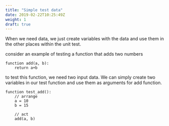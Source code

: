 ```yaml
---
title: "Simple test data"
date: 2019-02-22T10:25:49Z
weight: 1
draft: true
---
```


When we need data, we just create variables with the data and use them in the other places within the unit test.

consider an example of testing a function that adds two numbers

```
function add(a, b):
    return a+b
```

to test this function, we need two input data. 
We can simply create two variables in our test function and use them as arguments for add function. 

```
function test_add():
    // arrange
    a = 10
    b = 15

    // act
    add(a, b)
```